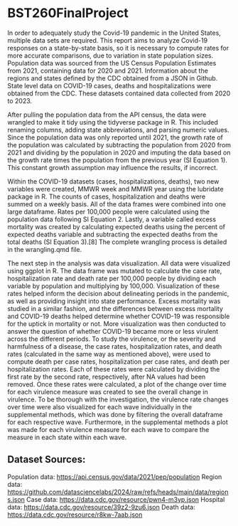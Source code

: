 # BST260FinalProject

In order to adequately study the Covid-19 pandemic in the United States, multiple data sets are required. This report aims to analyze Covid-19 responses on a state-by-state basis, so it is necessary to compute rates for more accurate comparisons, due to variation in state population sizes. Population data was sourced from the US Census Population Estimates from 2021, containing data for 2020 and 2021. Information about the regions and states defined by the CDC obtained from a JSON in Github. State level data on COVID-19 cases, deaths and hospitalizations were obtained from the CDC. These datasets contained data collected from 2020 to 2023.

After pulling the population data from the API census, the data were wrangled to make it tidy using the tidyverse package in R. This included renaming columns, adding state abbreviations, and parsing numeric values. Since the population data was only reported until 2021, the growth rate of the population was calculated by subtracting the population from 2020 from 2021 and dividing by the population in 2020 and imputing the data based on the growth rate times the population from the previous year (SI Equation 1). This constant growth assumption may influence the results, if incorrect.

Within the COVID-19 datasets (cases, hospitalizations, deaths), two new variables were created, MMWR week and MMWR year using the lubridate package in R. The counts of cases, hospitalization and deaths were summed on a weekly basis. All of the data frames were combined into one large dataframe. Rates per 100,000 people were calculated using the population data following SI Equation 2. Lastly, a variable called excess mortality was created by calculating expected deaths using the percent of expected deaths variable and subtracting the expected deaths from the total deaths (SI Equation 3).[8] The complete wrangling process is detailed in the wrangling.qmd file. 

The next step in the analysis was data visualization. All data were visualized using ggplot in R. The data frame was mutated to calculate the case rate, hospitalization rate and death rate per 100,000 people by dividing each variable by population and multiplying by 100,000. Visualization of these rates helped inform the decision about delineating periods in the pandemic, as well as providing insight into state performance. Excess mortality was studied in a similar fashion, and the differences between excess mortality and COVID-19 deaths helped determine whether COVID-19 was responsible for the uptick in mortality or not. More visualization was then conducted to answer the question of whether COVID-19 became more or less virulent across the different periods. To study the virulence, or the severity and harmfulness of a disease, the case rates, hospitalization rates, and death rates (calculated in the same way as mentioned above), were used to compute death per case rates, hospitalization per case rates, and death per hospitalization rates. Each of these rates were calculated by dividing the first rate by the second rate, respectively, after NA values had been removed. Once these rates were calculated, a plot of the change over time for each virulence measure was created to see the overall change in virulence. To be thorough with the investigation, the virulence rate changes over time were also visualized for each wave individually in the supplemental methods, which was done by filtering the overall dataframe for each respective wave. Furthermore, in the supplemental methods a plot was made for each virulence measure for each wave to compare the measure in each state within each wave.

## Dataset Sources: 

Population data: <https://api.census.gov/data/2021/pep/population>
Region data: <https://github.com/datasciencelabs/2024/raw/refs/heads/main/data/regions.json>
Case data: <https://data.cdc.gov/resource/pwn4-m3yp.json>
Hospital data: <https://data.cdc.gov/resource/39z2-9zu6.json>
Death data: <https://data.cdc.gov/resource/r8kw-7aab.json>